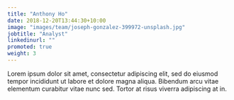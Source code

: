 ```yaml
---
title: "Anthony Ho"
date: 2018-12-20T13:44:30+10:00
image: "images/team/joseph-gonzalez-399972-unsplash.jpg"
jobtitle: "Analyst"
linkedinurl: ""
promoted: true
weight: 3
---
```


Lorem ipsum dolor sit amet, consectetur adipiscing elit, sed do eiusmod tempor incididunt ut labore et dolore magna aliqua. Bibendum arcu vitae elementum curabitur vitae nunc sed. Tortor at risus viverra adipiscing at in.
